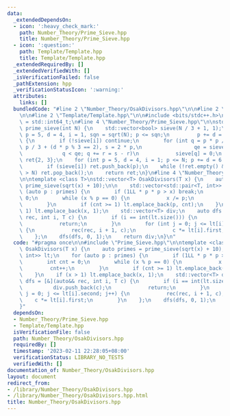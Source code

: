 ```yaml
---
data:
  _extendedDependsOn:
  - icon: ':heavy_check_mark:'
    path: Number_Theory/Prime_Sieve.hpp
    title: Number_Theory/Prime_Sieve.hpp
  - icon: ':question:'
    path: Template/Template.hpp
    title: Template/Template.hpp
  _extendedRequiredBy: []
  _extendedVerifiedWith: []
  _isVerificationFailed: false
  _pathExtension: hpp
  _verificationStatusIcon: ':warning:'
  attributes:
    links: []
  bundledCode: "#line 2 \"Number_Theory/OsakDivisors.hpp\"\n\n#line 2 \"Number_Theory/Prime_Sieve.hpp\"\
    \n\n#line 2 \"Template/Template.hpp\"\n\n#include <bits/stdc++.h>\n\nusing i64\
    \ = std::int64_t;\n#line 4 \"Number_Theory/Prime_Sieve.hpp\"\n\nstd::vector<int>\
    \ prime_sieve(int N) {\n    std::vector<bool> sieve(N / 3 + 1, 1);\n    for (int\
    \ p = 5, d = 4, i = 1, sqn = sqrt(N); p <= sqn;\n         p += d = 6 - d, i++)\
    \ {\n        if (!sieve[i]) continue;\n        for (int q = p * p / 3, r = d *\
    \ p / 3 + (d * p % 3 == 2), s = 2 * p,\n                 qe = sieve.size();\n\
    \             q < qe; q += r = s - r)\n            sieve[q] = 0;\n    }\n    std::vector<int>\
    \ ret{2, 3};\n    for (int p = 5, d = 4, i = 1; p <= N; p += d = 6 - d, i++)\n\
    \        if (sieve[i]) ret.push_back(p);\n    while (!ret.empty() && ret.back()\
    \ > N) ret.pop_back();\n    return ret;\n}\n#line 4 \"Number_Theory/OsakDivisors.hpp\"\
    \n\ntemplate <class T>\nstd::vector<T> OsakDivisors(T x) {\n    auto primes =\
    \ prime_sieve(sqrt(x) + 10);\n\n    std::vector<std::pair<T, int>> lt;\n    for\
    \ (auto p : primes) {\n        if (1LL * p * p > x) break;\n        int cnt =\
    \ 0;\n        while (x % p == 0) {\n            x /= p;\n            cnt++;\n\
    \        }\n        if (cnt >= 1) lt.emplace_back(p, cnt);\n    }\n    if (x >\
    \ 1) lt.emplace_back(x, 1);\n    std::vector<T> div;\n    auto dfs = [&](auto&&\
    \ rec, int i, T c) {\n        if (i == int(lt.size())) {\n            div.push_back(c);\n\
    \            return;\n        }\n        for (int j = 0; j <= lt[i].second; j++)\
    \ {\n            rec(rec, i + 1, c);\n            c *= lt[i].first;\n        }\n\
    \    };\n    dfs(dfs, 0, 1);\n    return div;\n}\n"
  code: "#pragma once\n\n#include \"Prime_Sieve.hpp\"\n\ntemplate <class T>\nstd::vector<T>\
    \ OsakDivisors(T x) {\n    auto primes = prime_sieve(sqrt(x) + 10);\n\n    std::vector<std::pair<T,\
    \ int>> lt;\n    for (auto p : primes) {\n        if (1LL * p * p > x) break;\n\
    \        int cnt = 0;\n        while (x % p == 0) {\n            x /= p;\n   \
    \         cnt++;\n        }\n        if (cnt >= 1) lt.emplace_back(p, cnt);\n\
    \    }\n    if (x > 1) lt.emplace_back(x, 1);\n    std::vector<T> div;\n    auto\
    \ dfs = [&](auto&& rec, int i, T c) {\n        if (i == int(lt.size())) {\n  \
    \          div.push_back(c);\n            return;\n        }\n        for (int\
    \ j = 0; j <= lt[i].second; j++) {\n            rec(rec, i + 1, c);\n        \
    \    c *= lt[i].first;\n        }\n    };\n    dfs(dfs, 0, 1);\n    return div;\n\
    }"
  dependsOn:
  - Number_Theory/Prime_Sieve.hpp
  - Template/Template.hpp
  isVerificationFile: false
  path: Number_Theory/OsakDivisors.hpp
  requiredBy: []
  timestamp: '2023-02-11 22:28:05+08:00'
  verificationStatus: LIBRARY_NO_TESTS
  verifiedWith: []
documentation_of: Number_Theory/OsakDivisors.hpp
layout: document
redirect_from:
- /library/Number_Theory/OsakDivisors.hpp
- /library/Number_Theory/OsakDivisors.hpp.html
title: Number_Theory/OsakDivisors.hpp
---
```

